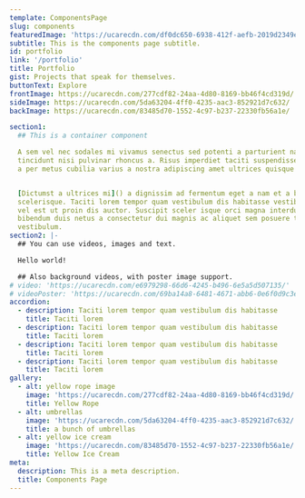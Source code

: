 ```yaml
---
template: ComponentsPage
slug: components
featuredImage: 'https://ucarecdn.com/df0dc650-6938-412f-aefb-2019d2349e13/'
subtitle: This is the components page subtitle.
id: portfolio
link: '/portfolio'
title: Portfolio
gist: Projects that speak for themselves.
buttonText: Explore
frontImage: https://ucarecdn.com/277cdf82-24aa-4d80-8169-bb46f4cd319d/
sideImage: https://ucarecdn.com/5da63204-4ff0-4235-aac3-852921d7c632/
backImage: https://ucarecdn.com/83485d70-1552-4c97-b237-22330fb56a1e/

section1:
  ## This is a container component

  A sem vel nec sodales mi vivamus senectus sed potenti a parturient nascetur
  tincidunt nisi pulvinar rhoncus a. Risus imperdiet taciti suspendisse facilisi
  a per metus cubilia varius a nostra adipiscing amet ultrices quisque ac mi a.


  [Dictumst a ultrices mi]() a dignissim ad fermentum eget a nam et a blandit
  scelerisque. Taciti lorem tempor quam vestibulum dis habitasse vestibulum diam
  vel est ut proin dis auctor. Suscipit sceler isque orci magna interdum vel
  bibendum duis netus a consectetur dui magnis ac aliquet sem posuere tincidunt
  vestibulum.
section2: |-
  ## You can use videos, images and text.

  Hello world!

  ## Also background videos, with poster image support.
# video: 'https://ucarecdn.com/e6979298-66d6-4245-b496-6e5a5d507135/'
# videoPoster: 'https://ucarecdn.com/69ba14a8-6481-4671-abb6-0e6f0d9c3e46/'
accordion:
  - description: Taciti lorem tempor quam vestibulum dis habitasse
    title: Taciti lorem
  - description: Taciti lorem tempor quam vestibulum dis habitasse
    title: Taciti lorem
  - description: Taciti lorem tempor quam vestibulum dis habitasse
    title: Taciti lorem
  - description: Taciti lorem tempor quam vestibulum dis habitasse
    title: Taciti lorem
gallery:
  - alt: yellow rope image
    image: 'https://ucarecdn.com/277cdf82-24aa-4d80-8169-bb46f4cd319d/'
    title: Yellow Rope
  - alt: umbrellas
    image: 'https://ucarecdn.com/5da63204-4ff0-4235-aac3-852921d7c632/'
    title: a bunch of umbrellas
  - alt: yellow ice cream
    image: 'https://ucarecdn.com/83485d70-1552-4c97-b237-22330fb56a1e/'
    title: Yellow Ice Cream
meta:
  description: This is a meta description.
  title: Components Page
---
```

